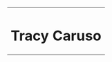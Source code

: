 <table style= "margin-left:auto; margin-right:auto; width:100%">

<td style="text-align:center;"> 
<h1>Tracy Caruso</h1>
</td>
</table> 
